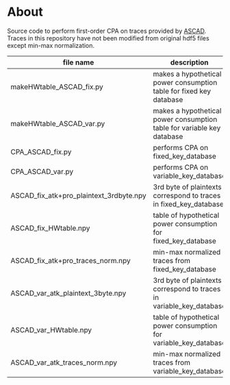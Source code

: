 # About
Source code to perform first-order CPA on traces provided by [ASCAD](https://github.com/ANSSI-FR/ASCAD).
Traces in this repository have not been modified from original hdf5 files except min-max normalization.

| file name             | description           |
| ---------------- | ---------------- |
| makeHWtable_ASCAD_fix.py | makes a hypothetical power consumption table for fixed key database  |
| makeHWtable_ASCAD_var.py | makes a hypothetical power consumption table for variable key database         |
| CPA_ASCAD_fix.py | performs CPA on fixed_key_database   |
| CPA_ASCAD_var.py | performs CPA on variable_key_database         |
| ASCAD_fix_atk+pro_plaintext_3rdbyte.npy | 3rd byte of plaintexts correspond to traces in fixed_key_database  |
| ASCAD_fix_HWtable.npy | table of hypothetical power consumption for fixed_key_database         |
| ASCAD_fix_atk+pro_traces_norm.npy | min-max normalized traces from fixed_key_database   |
| ASCAD_var_atk_plaintext_3byte.npy |3rd byte of plaintexts correspond to traces in variable_key_database         |
| ASCAD_var_HWtable.npy | table of hypothetical power consumption for variable_key_database         |
| ASCAD_var_atk_traces_norm.npy | min-max normalized traces from variable_key_database   |
